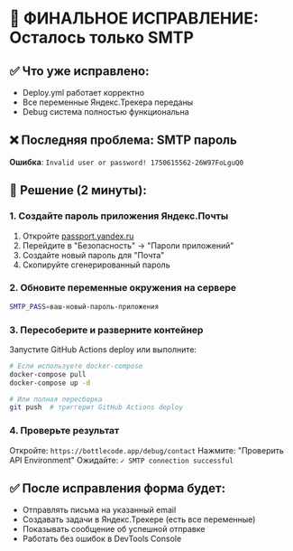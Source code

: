 # 🚨 ФИНАЛЬНОЕ ИСПРАВЛЕНИЕ: Осталось только SMTP

## ✅ Что уже исправлено:
- Deploy.yml работает корректно
- Все переменные Яндекс.Трекера переданы
- Debug система полностью функциональна

## ❌ Последняя проблема: SMTP пароль

**Ошибка**: `Invalid user or password! 1750615562-26W97FoLguQ0`

## 🔧 Решение (2 минуты):

### 1. Создайте пароль приложения Яндекс.Почты
1. Откройте [passport.yandex.ru](https://passport.yandex.ru/)
2. Перейдите в "Безопасность" → "Пароли приложений"
3. Создайте новый пароль для "Почта"
4. Скопируйте сгенерированный пароль

### 2. Обновите переменные окружения на сервере
```bash
SMTP_PASS=ваш-новый-пароль-приложения
```

### 3. Пересоберите и разверните контейнер
Запустите GitHub Actions deploy или выполните:
```bash
# Если используете docker-compose
docker-compose pull
docker-compose up -d

# Или полная пересборка
git push  # триггерит GitHub Actions deploy
```

### 4. Проверьте результат
Откройте: `https://bottlecode.app/debug/contact`
Нажмите: "Проверить API Environment"
Ожидайте: `✓ SMTP connection successful`

## ✅ После исправления форма будет:
- Отправлять письма на указанный email
- Создавать задачи в Яндекс.Трекере (есть все переменные)
- Показывать сообщение об успешной отправке
- Работать без ошибок в DevTools Console
